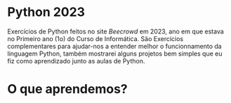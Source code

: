 # Python 2023
 Exercícios de Python feitos no site *Beecrowd* em 2023, ano em que estava no Primeiro ano (1o) do Curso de Informática. São Exercícios complementares para ajudar-nos a entender melhor o funcionnamento da linguagem Python, também mostrarei alguns projetos bem simples que eu fiz como aprendizado junto as aulas de Python.
 
 

# O que aprendemos?
